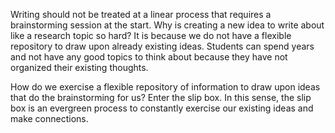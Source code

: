 Writing should not be treated at a linear process that requires a brainstorming session at the start. Why is creating a new idea to write about like a research topic so hard? It is because we do not have a flexible repository to draw upon already existing ideas. Students can spend years and not have any good topics to think about because they have not organized their existing thoughts. 

How do we exercise a flexible repository of information to draw upon ideas that do the brainstorming for us? Enter the slip box. In this sense, the slip box is an evergreen process to constantly exercise our existing ideas and make connections.